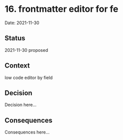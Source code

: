 # 16. frontmatter editor for fe

Date: 2021-11-30

## Status

2021-11-30 proposed

## Context

low code editor by field

## Decision

Decision here...

## Consequences

Consequences here...
